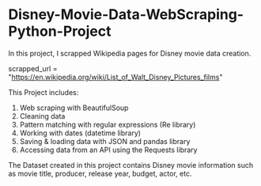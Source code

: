 # Disney-Movie-Data-WebScraping-Python-Project
In this project, I scrapped Wikipedia pages for Disney movie data creation.

scrapped_url = "https://en.wikipedia.org/wiki/List_of_Walt_Disney_Pictures_films"

This Project includes:
1) Web scraping with BeautifulSoup
2) Cleaning data
3) Pattern matching with regular expressions (Re library)
4) Working with dates (datetime library)
5) Saving & loading data with JSON and pandas library
6) Accessing data from an API using the Requests library

The Dataset created in this project contains Disney movie information such as movie title, producer, release year, budget, actor, etc.


